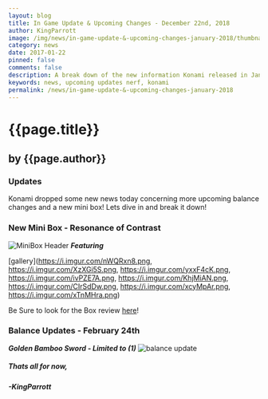 ```yaml
---
layout: blog
title: In Game Update & Upcoming Changes - December 22nd, 2018
author: KingParrott
image: /img/news/in-game-update-&-upcoming-changes-january-2018/thumbnail.png
category: news
date: 2017-01-22
pinned: false
comments: false
description: A break down of the new information Konami released in January 22nd.
keywords: news, upcoming updates nerf, konami
permalink: /news/in-game-update-&-upcoming-changes-january-2018
---
```


# {{page.title}}
## by {{page.author}}

### Updates
Konami dropped some new news today concerning more upcoming balance changes and a new mini box! Lets dive in and break it down!

### New Mini Box - Resonance of Contrast
![MiniBox Header](https://i.imgur.com/3qvYTh6.jpg)
***Featuring***

[gallery](https://i.imgur.com/nWQRxn8.png, https://i.imgur.com/XzXGi5S.png, https://i.imgur.com/yxxF4cK.png, https://i.imgur.com/ivPZE7A.png, https://i.imgur.com/KhjMiAN.png, https://i.imgur.com/CIrSdDw.png, https://i.imgur.com/xcyMpAr.png, https://i.imgur.com/xTnMHra.png)

Be Sure to look for the Box review [here](https://duellinksmeta.netlify.com/)!

### Balance Updates - February 24th
***Golden Bamboo Sword - Limited to (1)***
![balance update](https://i.imgur.com/V5s0Rbi.png)

##### Thats all for now,
##### -KingParrott